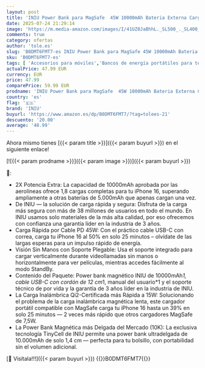```yaml
---
layout: post
title: 'INIU Power Bank para MagSafe  45W 10000mAh Bateria Externa Carga Rapida  Qi2 Cargador Portatil para iPhone  Bateria Portatil con Cable USB C  PowerBank Magnetico Solo para iPhone Series 16 15 14 13 12'
date: 2025-07-24 21:29:14
image: 'https://m.media-amazon.com/images/I/41UZ0JaBhhL._SL500_._SL400_.jpg'
comments: true
category: ofertas
author: 'tole.es'
slug: 'B0DMT6FMT7-es INIU Power Bank para MagSafe 45W 10000mAh Bateria Externa...'
sku: 'B0DMT6FMT7-es'
tags: [ 'Accesorios para móviles','Bancos de energía portátiles para teléfonos móviles','Cargadores para móviles','Comunicación móvil y accesorios','Electrónica','iniu','iphone','magsafe','🇪🇸', ]
actualPrice: 47.99 EUR
currency: EUR
price: 47.99
comparePrice: 59.99 EUR
prodname: 'INIU Power Bank para MagSafe  45W 10000mAh Bateria Externa Carga Rapida  Qi2 Cargador Portatil para iPhone  Bateria Portatil con Cable USB C  PowerBank Magnetico Solo para iPhone Series 16 15 14 13 12'
country: 'es'
flag: '🇪🇸'
brand: 'INIU'
buyurl: 'https://www.amazon.es/dp/B0DMT6FMT7/?tag=tolees-21'
descuento: '20.00'
average: '48.99'
---
```


Ahora mismo tienes [{{< param title >}}]({{< param buyurl >}}) en el siguiente enlace!

[![{{< param prodname >}}]({{< param image >}})]({{< param buyurl >}})

🔎:

- 2X Potencia Extra: La capacidad de 10000mAh aprobada por las aerolíneas ofrece 1,8 cargas completas para tu iPhone 16, superando ampliamente a otras baterías de 5.000mAh que apenas cargan una vez.
- De INIU — la solución de carga rápida y segura: Disfruta de la carga más segura con más de 38 millones de usuarios en todo el mundo. En INIU usamos solo materiales de la más alta calidad, por eso ofrecemos con confianza una garantía líder en la industria de 3 años.
- Carga Rápida por Cable PD 45W: Con el práctico cable USB-C con correa, carga tu iPhone 16 al 50% en solo 25 minutos – olvídate de las largas esperas para un impulso rápido de energía.
- Visión Sin Manos con Soporte Plegable: Usa el soporte integrado para cargar verticalmente durante videollamadas sin manos o horizontalmente para ver películas, mientras accedes fácilmente al modo StandBy.
- Contenido del Paquete: Power bank magnético INIU de 10000mAh*1, cable USB-C con cordón de 12 cm*1, manual del usuario*1 y el soporte técnico de por vida y la garantía de 3 años líder en la industria de INIU.
- La Carga Inalámbrica Qi2-Certificada más Rápida a 15W: Solucionando el problema de la carga inalámbrica magnética lenta, este cargador portátil compatible con MagSafe carga tu iPhone 16 hasta un 39% en solo 25 minutos — 2 veces más rápido que otros cargadores MagSafe de 7,5W.
- La Power Bank Magnética más Delgada del Mercado (10K): La exclusiva tecnología TinyCell de INIU permite una power bank ultradelgada de 10.000mAh de solo 1,4 cm — perfecta para tu bolsillo, con portabilidad sin el volumen adicional.

[🛒 Visítala!!!]({{< param buyurl >}})
{{<world>}}B0DMT6FMT7{{</world>}}
